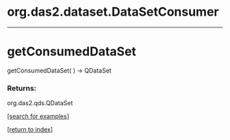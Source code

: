 # org.das2.dataset.DataSetConsumer
***
<a name="getConsumedDataSet"></a>
# getConsumedDataSet
getConsumedDataSet(  ) &rarr; QDataSet



### Returns:
org.das2.qds.QDataSet


<a href="https://github.com/autoplot/dev/search?q=getConsumedDataSet&unscoped_q=getConsumedDataSet">[search for examples]</a>

<a href="https://github.com/autoplot/documentation/blob/master/javadoc/index-all.md">[return to index]</a>

